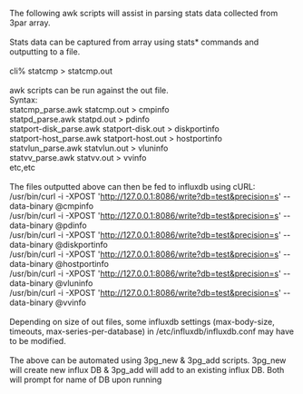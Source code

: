 The following awk scripts will assist in parsing stats data collected from 3par array. <br>
<br>
Stats data can be captured from array using stats* commands and outputting to a file.<br>
<br>
cli% statcmp > statcmp.out<br>
<br>
awk scripts can be run against the out file.<br>
Syntax:<br>
statcmp_parse.awk statcmp.out > cmpinfo<br>
statpd_parse.awk statpd.out > pdinfo<br>
statport-disk_parse.awk statport-disk.out > diskportinfo<br>
statport-host_parse.awk statport-host.out > hostportinfo<br>
statvlun_parse.awk statvlun.out > vluninfo<br>
statvv_parse.awk statvv.out > vvinfo<br>
etc,etc<br>
<br>
The files outputted above can then be fed to influxdb using cURL:<br>
/usr/bin/curl -i -XPOST 'http://127.0.0.1:8086/write?db=test&precision=s' --data-binary @cmpinfo<br>
/usr/bin/curl -i -XPOST 'http://127.0.0.1:8086/write?db=test&precision=s' --data-binary @pdinfo<br>
/usr/bin/curl -i -XPOST 'http://127.0.0.1:8086/write?db=test&precision=s' --data-binary @diskportinfo<br>
/usr/bin/curl -i -XPOST 'http://127.0.0.1:8086/write?db=test&precision=s' --data-binary @hostportinfo<br>
/usr/bin/curl -i -XPOST 'http://127.0.0.1:8086/write?db=test&precision=s' --data-binary @vluninfo<br>
/usr/bin/curl -i -XPOST 'http://127.0.0.1:8086/write?db=test&precision=s' --data-binary @vvinfo<br>
<br>
Depending on size of out files, some influxdb settings (max-body-size, timeouts, max-series-per-database) in /etc/influxdb/influxdb.conf may have to be modified. <br>
<br>
The above can be automated using 3pg_new & 3pg_add scripts. 3pg_new will create new influx DB & 3pg_add will add to an existing influx DB. Both will prompt for name of DB upon running

<br>

